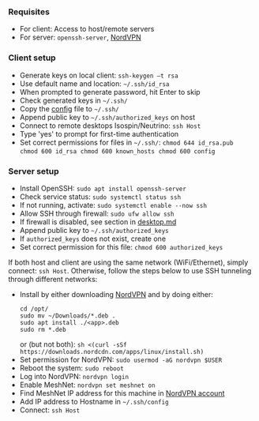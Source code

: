 ### Requisites 
 - For client: Access to host/remote servers
 - For server: `openssh-server`, [NordVPN](https://nordvpn.com/)


### Client setup
- Generate keys on local client: `ssh-keygen –t rsa` 
- Use default name and location: `~/.ssh/id_rsa` 
- When prompted to generate password, hit Enter to skip 
- Check generated keys in `~/.ssh/` 
- Copy the [config](https://github.com/anikmh/wd/blob/main/.ssh/config) file to `~/.ssh/` 
- Append public key to `~/.ssh/authorized_keys` on host 
- Connect to remote desktops Isospin/Neutrino: `ssh Host` 
- Type 'yes' to prompt for first-time authentication 
- Set correct permissions for files in `~/.ssh/`: 
  `chmod 644 id_rsa.pub` 
  `chmod 600 id_rsa` 
  `chmod 600 known_hosts` 
  `chmod 600 config` 


### Server setup
 - Install OpenSSH: `sudo apt install openssh-server` 
 - Check service status: `sudo systemctl status ssh` 
 - If not running, activate: `sudo systemctl enable --now ssh` 
 - Allow SSH through firewall: `sudo ufw allow ssh` 
 - If firewall is disabled, see section in [desktop.md](./desktop.md)
 - Append public key to `~/.ssh/authorized_keys` 
 - If `authorized_keys` does not exist, create one
 - Set correct permission for this file: `chmod 600 authorized_keys`

If both host and client are using the same network (WiFi/Ethernet), simply connect: `ssh Host`. Otherwise, follow the steps below to use SSH tunneling through different networks:
 - Install by either downloading [NordVPN](https://nordvpn.com/download/) and by doing either: 
   ```
   cd /opt/
   sudo mv ~/Downloads/*.deb .
   sudo apt install ./<app>.deb
   sudo rm *.deb
   ```
   or (but not both): `sh <(curl -sSf https://downloads.nordcdn.com/apps/linux/install.sh)`
 - Set permission for NordVPN: `sudo usermod -aG nordvpn $USER` 
 - Reboot the system: `sudo reboot` 
 - Log into NordVPN: `nordvpn login` 
 - Enable MeshNet: `nordvpn set meshnet on` 
 - Find MeshNet IP address for this machine in [NordVPN account](https://my.nordaccount.com/dashboard/nordvpn/meshnet/)
 - Add IP address to Hostname in `~/.ssh/config` 
 - Connect: `ssh Host` 
